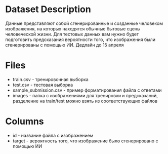 # Dataset Description
Данные представляют собой сгенерированные и созданные человеком изображения, на которых находятся обычные бытовые сцены человеческой жизни. Для тестовых данных вам нужно будет подготовить предсказания вероятности того, что изображения были сгенерированы с помощью ИИ.
Дедлайн до 15 апреля
# Files
- train.csv - тренировочная выборка
- test.csv - тестовая выборка
- sample_submission.csv - пример форматирования файла с ответами
- images - папка с изображениями для тренировки и предсказаний, разделение на train/test можно взять из соответствующих файлов
# Columns
- id - название файла с изображением
- target - вероятность того, что изображение было сгенерировано с помощью ИИ
